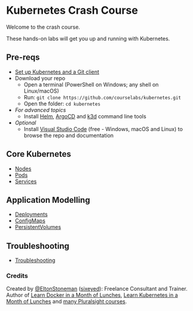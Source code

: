 # Kubernetes Crash Course

Welcome to the crash course.

These hands-on labs will get you up and running with Kubernetes.

## Pre-reqs

 - [Set up Kubernetes and a Git client](./setup/README.md) 
 - Download your repo
    - Open a terminal (PowerShell on Windows; any shell on Linux/macOS) 
    - Run: `git clone https://github.com/courselabs/kubernetes.git`
     - Open the folder: `cd kubernetes`
- _For advanced topics_
    - Install [Helm](https://helm.sh/docs/intro/install/), [ArgoCD](https://argoproj.github.io/argo-cd/getting_started/#2-download-argo-cd-cli) and [k3d](https://k3d.io/v4.4.8/#installation) command line tools
- _Optional_
    - Install [Visual Studio Code](https://code.visualstudio.com) (free - Windows, macOS and Linux) to browse the repo and documentation

## Core Kubernetes

- [Nodes](labs/nodes/README.md)
- [Pods](labs/pods/README.md)
- [Services](labs/services/README.md)

## Application Modelling

- [Deployments](labs/deployments/README.md)
- [ConfigMaps](labs/configmaps/README.md)
- [PersistentVolumes](labs/persistentvolumes/README.md)

## Troubleshooting

- [Troubleshooting](labs/troubleshooting/README.md)

### Credits

Created by [@EltonStoneman](https://twitter.com/EltonStoneman) ([sixeyed](https://github.com/sixeyed)): Freelance Consultant and Trainer. Author of [Learn Docker in a Month of Lunches](https://amzn.to/4eiSGKg), [Learn Kubernetes in a Month of Lunches](https://amzn.to/3x3O7mt) and [many Pluralsight courses](https://pluralsight.pxf.io/YMBGB).